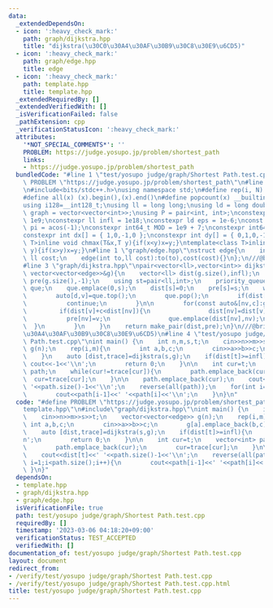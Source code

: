 ```yaml
---
data:
  _extendedDependsOn:
  - icon: ':heavy_check_mark:'
    path: graph/dijkstra.hpp
    title: "dijkstra(\u30C0\u30A4\u30AF\u30B9\u30C8\u30E9\u6CD5)"
  - icon: ':heavy_check_mark:'
    path: graph/edge.hpp
    title: edge
  - icon: ':heavy_check_mark:'
    path: template.hpp
    title: template.hpp
  _extendedRequiredBy: []
  _extendedVerifiedWith: []
  _isVerificationFailed: false
  _pathExtension: cpp
  _verificationStatusIcon: ':heavy_check_mark:'
  attributes:
    '*NOT_SPECIAL_COMMENTS*': ''
    PROBLEM: https://judge.yosupo.jp/problem/shortest_path
    links:
    - https://judge.yosupo.jp/problem/shortest_path
  bundledCode: "#line 1 \"test/yosupo judge/graph/Shortest Path.test.cpp\"\n#define\
    \ PROBLEM \"https://judge.yosupo.jp/problem/shortest_path\"\n#line 2 \"template.hpp\"\
    \n#include<bits/stdc++.h>\nusing namespace std;\n#define rep(i, N)  for(int i=0;i<(N);i++)\n\
    #define all(x) (x).begin(),(x).end()\n#define popcount(x) __builtin_popcount(x)\n\
    using i128=__int128_t;\nusing ll = long long;\nusing ld = long double;\nusing\
    \ graph = vector<vector<int>>;\nusing P = pair<int, int>;\nconstexpr int inf =\
    \ 1e9;\nconstexpr ll infl = 1e18;\nconstexpr ld eps = 1e-6;\nconst long double\
    \ pi = acos(-1);\nconstexpr int64_t MOD = 1e9 + 7;\nconstexpr int64_t MOD2 = 998244353;\n\
    constexpr int dx[] = { 1,0,-1,0 };\nconstexpr int dy[] = { 0,1,0,-1 };\ntemplate<class\
    \ T>inline void chmax(T&x,T y){if(x<y)x=y;}\ntemplate<class T>inline void chmin(T&x,T\
    \ y){if(x>y)x=y;}\n#line 1 \"graph/edge.hpp\"\nstruct edge{\n    int to;\n   \
    \ ll cost;\n    edge(int to,ll cost):to(to),cost(cost){}\n};\n///@brief edge\n\
    #line 3 \"graph/dijkstra.hpp\"\npair<vector<ll>,vector<int>> dijkstra(int s,const\
    \ vector<vector<edge>>&g){\n    vector<ll> dist(g.size(),infl);\n    vector<int>\
    \ pre(g.size(),-1);\n    using st=pair<ll,int>;\n    priority_queue<st,vector<st>,greater<st>>\
    \ que;\n    que.emplace(0,s);\n    dist[s]=0;\n    pre[s]=s;\n    while(!que.empty()){\n\
    \        auto[d,v]=que.top();\n        que.pop();\n        if(dist[v]!=d){\n \
    \           continue;\n        }\n\n        for(const auto&[nv,c]:g[v]){\n   \
    \         if(dist[v]+c<dist[nv]){\n                dist[nv]=dist[v]+c;\n     \
    \           pre[nv]=v;\n                que.emplace(dist[nv],nv);\n          \
    \  }\n        }\n    }\n    return make_pair(dist,pre);\n}\n///@brief dijkstra(\u30C0\
    \u30A4\u30AF\u30B9\u30C8\u30E9\u6CD5)\n#line 4 \"test/yosupo judge/graph/Shortest\
    \ Path.test.cpp\"\nint main() {\n    int n,m,s,t;\n    cin>>n>>m>>s>>t;\n    vector<vector<edge>>\
    \ g(n);\n    rep(i,m){\n        int a,b,c;\n        cin>>a>>b>>c;\n        g[a].emplace_back(b,c);\n\
    \    }\n    auto [dist,trace]=dijkstra(s,g);\n    if(dist[t]>=infl){\n       \
    \ cout<<-1<<'\\n';\n        return 0;\n    }\n\n    int cur=t;\n    vector<int>\
    \ path;\n    while(cur!=trace[cur]){\n        path.emplace_back(cur);\n      \
    \  cur=trace[cur];\n    }\n\n    path.emplace_back(cur);\n    cout<<dist[t]<<'\
    \ '<<path.size()-1<<'\\n';\n    reverse(all(path));\n    for(int i=1;i<path.size();i++){\n\
    \        cout<<path[i-1]<<' '<<path[i]<<'\\n';\n    }\n}\n"
  code: "#define PROBLEM \"https://judge.yosupo.jp/problem/shortest_path\"\n#include\"\
    template.hpp\"\n#include\"graph/dijkstra.hpp\"\nint main() {\n    int n,m,s,t;\n\
    \    cin>>n>>m>>s>>t;\n    vector<vector<edge>> g(n);\n    rep(i,m){\n       \
    \ int a,b,c;\n        cin>>a>>b>>c;\n        g[a].emplace_back(b,c);\n    }\n\
    \    auto [dist,trace]=dijkstra(s,g);\n    if(dist[t]>=infl){\n        cout<<-1<<'\\\
    n';\n        return 0;\n    }\n\n    int cur=t;\n    vector<int> path;\n    while(cur!=trace[cur]){\n\
    \        path.emplace_back(cur);\n        cur=trace[cur];\n    }\n\n    path.emplace_back(cur);\n\
    \    cout<<dist[t]<<' '<<path.size()-1<<'\\n';\n    reverse(all(path));\n    for(int\
    \ i=1;i<path.size();i++){\n        cout<<path[i-1]<<' '<<path[i]<<'\\n';\n   \
    \ }\n}"
  dependsOn:
  - template.hpp
  - graph/dijkstra.hpp
  - graph/edge.hpp
  isVerificationFile: true
  path: test/yosupo judge/graph/Shortest Path.test.cpp
  requiredBy: []
  timestamp: '2023-03-06 04:18:20+09:00'
  verificationStatus: TEST_ACCEPTED
  verifiedWith: []
documentation_of: test/yosupo judge/graph/Shortest Path.test.cpp
layout: document
redirect_from:
- /verify/test/yosupo judge/graph/Shortest Path.test.cpp
- /verify/test/yosupo judge/graph/Shortest Path.test.cpp.html
title: test/yosupo judge/graph/Shortest Path.test.cpp
---
```

